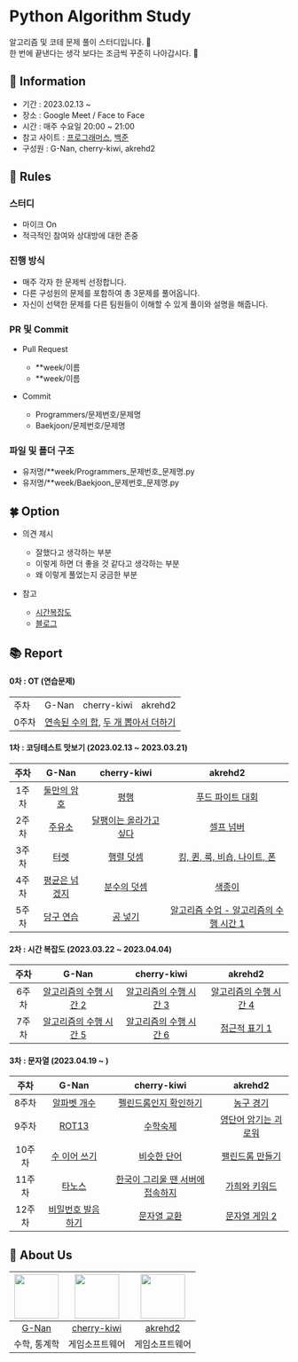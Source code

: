 # Python Algorithm Study

알고리즘 및 코테 문제 풀이 스터디입니다. 💜 <br>
한 번에 끝낸다는 생각 보다는 조금씩 꾸준히 나아갑시다. 💪

## 👋 Information

- 기간 : 2023.02.13 ~
- 장소 : Google Meet / Face to Face 
- 시간 : 매주 수요일 20:00 ~ 21:00
- 참고 사이트 : [프로그래머스](https://programmers.co.kr/), [백준](https://www.acmicpc.net/)
- 구성원 : G-Nan, cherry-kiwi, akrehd2




## 🌳 Rules

### 스터디
- 마이크 On
- 적극적인 참여와 상대방에 대한 존중

### 진행 방식
- 매주 각자 한 문제씩 선정합니다.
- 다른 구성원의 문제를 포함하여 총 3문제를 풀어옵니다.
- 자신이 선택한 문제를 다른 팀원들이 이해할 수 있게 풀이와 설명을 해줍니다.

### PR 및 Commit
- Pull Request
  - **week/이름
  - **week/이름

- Commit
  - Programmers/문제번호/문제명
  - Baekjoon/문제번호/문제명
 
### 파일 및 폴더 구조
  - 유저명/**week/Programmers_문제번호_문제명.py
  - 유저명/**week/Baekjoon_문제번호_문제명.py

## 🍀 Option

- 의견 제시
  - 잘했다고 생각하는 부분
  - 이렇게 하면 더 좋을 것 같다고 생각하는 부분
  - 왜 이렇게 풀었는지 궁금한 부분

- 참고 
  - [시간복잡도](https://chancoding.tistory.com/43)
  - [블로그](https://devjeong.com/algorithm/algorithm-1/)
 
## 📚 Report

#### 0차 : OT (연습문제)
<table>
  <tr>
    <td>주차</td>
    <td>G-Nan</td>
    <td>cherry-kiwi</td>
    <td>akrehd2</td>
  </tr>
  <tr>
    <td>0주차</td>
    <td colspan="4">
    <a href="https://school.programmers.co.kr/learn/courses/30/lessons/120923">연속된 수의 합</a>, 
    <a href="https://school.programmers.co.kr/learn/courses/30/lessons/68644">두 개 뽑아서 더하기</a>
    </td>
  </tr>
</table>

#### 1차 : 코딩테스트 맛보기 (2023.02.13 ~ 2023.03.21)

|주차|G-Nan|cherry-kiwi|akrehd2|
|:---:|:---:|:---:|:---:|
|1주차|[둘만의 암호](https://school.programmers.co.kr/learn/courses/30/lessons/155652)|[평행](https://school.programmers.co.kr/learn/courses/30/lessons/120875)|[푸드 파이트 대회](https://school.programmers.co.kr/learn/courses/30/lessons/134240)|
|2주차|[주유소](https://www.acmicpc.net/problem/13305)|[달팽이는 올라가고 싶다](https://www.acmicpc.net/problem/2869)|[셀프 넘버](https://www.acmicpc.net/problem/4673)|
|3주차|[터렛](https://www.acmicpc.net/problem/1002)|[행렬 덧셈](https://www.acmicpc.net/problem/2738)|[킹, 퀸, 룩, 비숍, 나이트, 폰](https://www.acmicpc.net/problem/3003)|
|4주차|[평균은 넘겠지](https://www.acmicpc.net/problem/4344)|[분수의 덧셈](https://school.programmers.co.kr/learn/courses/30/lessons/120808)|[색종이](https://www.acmicpc.net/problem/2563)|
|5주차|[당구 연습](https://school.programmers.co.kr/learn/courses/30/lessons/169198)|[공 넣기](https://www.acmicpc.net/problem/10810)|[알고리즘 수업 - 알고리즘의 수행 시간 1](https://www.acmicpc.net/problem/24262)|

#### 2차 : 시간 복잡도 (2023.03.22 ~ 2023.04.04)

|주차|G-Nan|cherry-kiwi|akrehd2|
|:---:|:---:|:---:|:---:|
|6주차|[알고리즘의 수행 시간 2](https://www.acmicpc.net/problem/24263)|[알고리즘의 수행 시간 3](https://www.acmicpc.net/problem/24264)|[알고리즘의 수행 시간 4](https://www.acmicpc.net/problem/24265)|
|7주차|[알고리즘의 수행 시간 5](https://www.acmicpc.net/problem/24266)|[알고리즘의 수행 시간 6](https://www.acmicpc.net/problem/24267)|[점근적 표기 1](https://www.acmicpc.net/problem/24313)|

#### 3차 : 문자열 (2023.04.19 ~ )

|주차|G-Nan|cherry-kiwi|akrehd2|
|:---:|:---:|:---:|:---:|
|8주차|[알파벳 개수](https://www.acmicpc.net/problem/10808)|[펠린드롬인지 확인하기](https://www.acmicpc.net/problem/10988)|[농구 경기](https://www.acmicpc.net/problem/1159)|
|9주차|[ROT13](https://www.acmicpc.net/problem/11655)|[수학숙제](https://www.acmicpc.net/problem/2870)|[영단어 암기는 괴로워](https://www.acmicpc.net/problem/20920)|
|10주차|[수 이어 쓰기](https://www.acmicpc.net/problem/1515)|[비슷한 단어](https://www.acmicpc.net/problem/2607)|[팰린드롬 만들기](https://www.acmicpc.net/problem/1213)|
|11주차|[타노스](https://www.acmicpc.net/problem/20310)|[한국이 그리울 땐 서버에 접속하지](https://www.acmicpc.net/problem/9996)|[가희와 키워드](https://www.acmicpc.net/problem/22233)|
|12주차|[비밀번호 발음하기](https://www.acmicpc.net/problem/4659)|[문자열 교환](https://www.acmicpc.net/problem/1522)|[문자열 게임 2](https://www.acmicpc.net/problem/20437)|

## 🍻 About Us
|<img src="https://github.com/G-nan.png" width="80">|<img src="https://github.com/cherry-kiwi.png" width="80">|<img src="https://github.com/akrehd2.png" width="80">|
|:---:|:---:|:---:|
|[G-Nan](https://github.com/G-Nan)|[cherry-kiwi](https://github.com/cherry-kiwi)|[akrehd2](https://github.com/akrehd2)|
|수학, 통계학|게임소프트웨어|게임소프트웨어|
